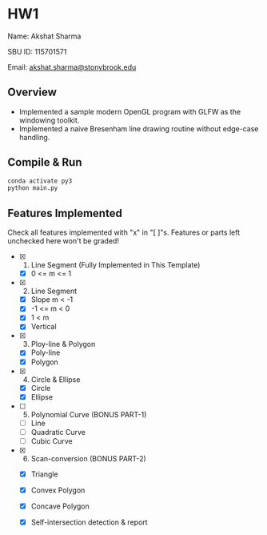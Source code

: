 # HW1

Name: Akshat Sharma

SBU ID: 115701571

Email: akshat.sharma@stonybrook.edu

## Overview

- Implemented a sample modern OpenGL program with GLFW as the windowing toolkit. 
- Implemented a naive Bresenham line drawing routine without edge-case handling. 


## Compile & Run
```bash
conda activate py3
python main.py
```

## Features Implemented

Check all features implemented with "x" in "[ ]"s. 
Features or parts left unchecked here won't be graded! 

- [x] 1. Line Segment (Fully Implemented in This Template)
  - [x] 0 <= m <= 1
- [x] 2. Line Segment
  - [x] Slope m < -1
  - [x] -1 <= m < 0
  - [x] 1 < m
  - [x] Vertical
- [x] 3. Ploy-line & Polygon
  - [x] Poly-line
  - [x] Polygon
- [x] 4. Circle & Ellipse
  - [x] Circle
  - [x] Ellipse
- [ ] 5. Polynomial Curve (BONUS PART-1)
  - [ ] Line
  - [ ] Quadratic Curve
  - [ ] Cubic Curve
- [x] 6. Scan-conversion (BONUS PART-2)
  - [x] Triangle
  - [x] Convex Polygon
  - [x] Concave Polygon
  - [x] Self-intersection detection & report

